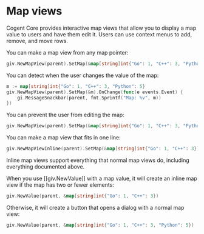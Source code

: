 # Map views

Cogent Core provides interactive map views that allow you to display a map value to users and have them edit it. Users can use context menus to add, remove, and move rows.

You can make a map view from any map pointer:

```Go
giv.NewMapView(parent).SetMap(&map[string]int{"Go": 1, "C++": 3, "Python": 5})
```

You can detect when the user changes the value of the map:

```Go
m := map[string]int{"Go": 1, "C++": 3, "Python": 5}
giv.NewMapView(parent).SetMap(&m).OnChange(func(e events.Event) {
    gi.MessageSnackbar(parent, fmt.Sprintf("Map: %v", m))
})
```

You can prevent the user from editing the map:

```Go
giv.NewMapView(parent).SetMap(&map[string]int{"Go": 1, "C++": 3, "Python": 5}).SetReadOnly(true)
```

You can make a map view that fits in one line:

```Go
giv.NewMapViewInline(parent).SetMap(&map[string]int{"Go": 1, "C++": 3})
```

Inline map views support everything that normal map views do, including everything documented above.

When you use [[giv.NewValue]] with a map value, it will create an inline map view if the map has two or fewer elements:

```Go
giv.NewValue(parent, &map[string]int{"Go": 1, "C++": 3})
```

Otherwise, it will create a button that opens a dialog with a normal map view:

```Go
giv.NewValue(parent, &map[string]int{"Go": 1, "C++": 3, "Python": 5})
```
